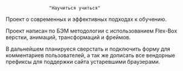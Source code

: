 					
					"Научиться учиться"
					
Проект о современных и эффективных подходах к обучению.

Проект написан по БЭМ методологии с использованием Flex-Box верстки,
анимаций, трансформаций и фреймов.

В дальнейшем планируеся сверстать и подключить форму для комментариев 
пользователей, а так же дописать все вендорные префиксы для поддержки 
сайта устаревшими браузерами.

